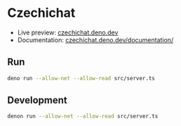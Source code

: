 # Czechichat

- Live preview: [czechichat.deno.dev](https://czechichat.deno.dev/)
- Documentation:
  [czechichat.deno.dev/documentation/](https://czechichat.deno.dev/documentation/)

## Run

```sh
deno run --allow-net --allow-read src/server.ts
```

## Development

```sh
denon run --allow-net --allow-read src/server.ts
```
